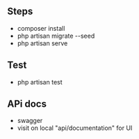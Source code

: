 
## Steps
- composer install
- php artisan migrate --seed
- php artisan serve

## Test
- php artisan test

## APi docs
- swagger
- visit on local "api/documentation" for UI
